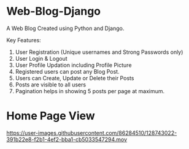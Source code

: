 
# Web-Blog-Django

A Web Blog Created using Python and Django.

Key Features:
1) User Registration (Unique usernames and Strong Passwords only)
2) User Login & Logout
3) User Profile Updation including Profile Picture
4) Registered users can post any Blog Post.
5) Users can Create, Update or Delete their Posts
6) Posts are visible to all users
7) Pagination helps in showing 5 posts per page at maximum.

# Home Page View

https://user-images.githubusercontent.com/86284510/128743022-391b22e8-f2b1-4ef2-bba1-cb5033547294.mov

